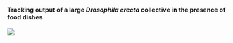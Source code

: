 #### Tracking output of a large *Drosophila erecta* collective in the presence of food dishes
![](https://i.imgur.com/cyywHzZ.gif)
